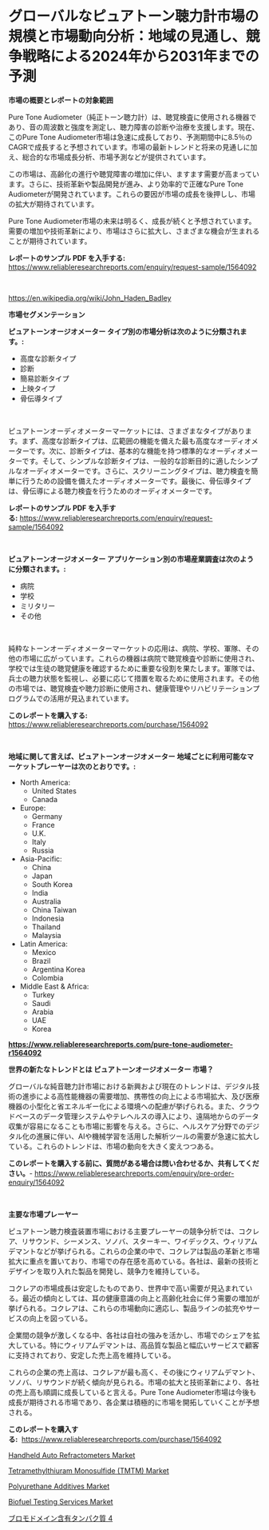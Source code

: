 <p><h1>グローバルなピュアトーン聴力計市場の規模と市場動向分析：地域の見通し、競争戦略による2024年から2031年までの予測</h1></p><p><strong>市場の概要とレポートの対象範囲</strong></p>
<p><p>Pure Tone Audiometer（純正トーン聴力計）は、聴覚検査に使用される機器であり、音の周波数と強度を測定し、聴力障害の診断や治療を支援します。現在、このPure Tone Audiometer市場は急速に成長しており、予測期間中に8.5％のCAGRで成長すると予想されています。市場の最新トレンドと将来の見通しに加え、総合的な市場成長分析、市場予測などが提供されています。</p><p>この市場は、高齢化の進行や聴覚障害の増加に伴い、ますます需要が高まっています。さらに、技術革新や製品開発が進み、より効率的で正確なPure Tone Audiometerが開発されています。これらの要因が市場の成長を後押しし、市場の拡大が期待されています。</p><p>Pure Tone Audiometer市場の未来は明るく、成長が続くと予想されています。需要の増加や技術革新により、市場はさらに拡大し、さまざまな機会が生まれることが期待されています。</p></p>
<p><strong>レポートのサンプル PDF を入手する:</strong> <a href="https://www.reliableresearchreports.com/enquiry/request-sample/1564092">https://www.reliableresearchreports.com/enquiry/request-sample/1564092</a></p>
<p>&nbsp;</p>
<p><a href="https://en.wikipedia.org/wiki/John_Haden_Badley">https://en.wikipedia.org/wiki/John_Haden_Badley</a></p>
<p><strong>市場セグメンテーション</strong></p>
<p><strong>ピュアトーンオージオメーター タイプ別の市場分析は次のように分類されます。:</strong></p>
<p><ul><li>高度な診断タイプ</li><li>診断</li><li>簡易診断タイプ</li><li>上映タイプ</li><li>骨伝導タイプ</li></ul></p>
<p>&nbsp;</p>
<p><p>ピュアトーンオーディオメーターマーケットには、さまざまなタイプがあります。まず、高度な診断タイプは、広範囲の機能を備えた最も高度なオーディオメーターです。次に、診断タイプは、基本的な機能を持つ標準的なオーディオメーターです。そして、シンプルな診断タイプは、一般的な診断目的に適したシンプルなオーディオメーターです。さらに、スクリーニングタイプは、聴力検査を簡単に行うための設備を備えたオーディオメーターです。最後に、骨伝導タイプは、骨伝導による聴力検査を行うためのオーディオメーターです。</p></p>
<p><strong>レポートのサンプル PDF を入手する:</strong>&nbsp;<a href="https://www.reliableresearchreports.com/enquiry/request-sample/1564092">https://www.reliableresearchreports.com/enquiry/request-sample/1564092</a></p>
<p>&nbsp;</p>
<p><strong> ピュアトーンオージオメーター アプリケーション別の市場産業調査は次のように分類されます。:</strong></p>
<p><ul><li>病院</li><li>学校</li><li>ミリタリー</li><li>その他</li></ul></p>
<p>&nbsp;</p>
<p><p>純粋なトーンオーディオメーターマーケットの応用は、病院、学校、軍隊、その他の市場に広がっています。これらの機器は病院で聴覚検査や診断に使用され、学校では生徒の聴覚健康を確認するために重要な役割を果たします。軍隊では、兵士の聴力状態を監視し、必要に応じて措置を取るために使用されます。その他の市場では、聴覚検査や聴力診断に使用され、健康管理やリハビリテーションプログラムでの活用が見込まれています。</p></p>
<p><strong>このレポートを購入する:</strong>&nbsp; <a href="https://www.reliableresearchreports.com/purchase/1564092">https://www.reliableresearchreports.com/purchase/1564092</a></p>
<p>&nbsp;</p>
<p><strong>地域に関して言えば、ピュアトーンオージオメーター 地域ごとに利用可能なマーケットプレーヤーは次のとおりです。:</strong></p>
<p><ul>
    <li>
        North America:
        <ul>
            <li>United States</li>
            <li>Canada</li>
        </ul>
    </li>
    <li>
        Europe:
        <ul>
            <li>Germany</li>
            <li>France</li>
            <li>U.K.</li>
            <li>Italy</li>
            <li>Russia</li>
        </ul>
    </li>
    <li>
        Asia-Pacific:
        <ul>
            <li>China</li>
            <li>Japan</li>
            <li>South Korea</li>
            <li>India</li>
            <li>Australia</li>
            <li>China Taiwan</li>
            <li>Indonesia</li>
            <li>Thailand</li>
            <li>Malaysia</li>
        </ul>
    </li>
    <li>
        Latin America:
        <ul>
            <li>Mexico</li>
            <li>Brazil</li>
            <li>Argentina Korea</li>
            <li>Colombia</li>
        </ul>
    </li>
    <li>
        Middle East & Africa:
        <ul>
            <li>Turkey</li>
            <li>Saudi</li>
            <li>Arabia</li>
            <li>UAE</li>
            <li>Korea</li>
        </ul>
    </li>
    </ul></p>
<p><strong><a href="https://www.reliableresearchreports.com/pure-tone-audiometer-r1564092">https://www.reliableresearchreports.com/pure-tone-audiometer-r1564092</a></strong>&nbsp;</p>
<p><strong>世界の新たなトレンドとは ピュアトーンオージオメーター 市場？</strong></p>
<p><p>グローバルな純音聴力計市場における新興および現在のトレンドは、デジタル技術の進歩による高性能機器の需要増加、携帯性の向上による市場拡大、及び医療機器の小型化と省エネルギー化による環境への配慮が挙げられる。また、クラウドベースのデータ管理システムやテレヘルスの導入により、遠隔地からのデータ収集が容易になることも市場に影響を与える。さらに、ヘルスケア分野でのデジタル化の進展に伴い、AIや機械学習を活用した解析ツールの需要が急速に拡大している。これらのトレンドは、市場の動向を大きく変えつつある。</p></p>
<p><strong>このレポートを購入する前に、質問がある場合は問い合わせるか、共有してください。</strong>- <a href="https://www.reliableresearchreports.com/enquiry/pre-order-enquiry/1564092">https://www.reliableresearchreports.com/enquiry/pre-order-enquiry/1564092</a></p>
<p>&nbsp;</p>
<p><strong>主要な市場プレーヤー</strong></p>
<p><p>ピュアトーン聴力検査装置市場における主要プレーヤーの競争分析では、コクレア、リサウンド、シーメンス、ソノバ、スターキー、ワイデックス、ウィリアムデマントなどが挙げられる。これらの企業の中で、コクレアは製品の革新と市場拡大に重点を置いており、市場での存在感を高めている。各社は、最新の技術とデザインを取り入れた製品を開発し、競争力を維持している。</p><p>コクレアの市場成長は安定したものであり、世界中で高い需要が見込まれている。最近の傾向としては、耳の健康意識の向上と高齢化社会に伴う需要の増加が挙げられる。コクレアは、これらの市場動向に適応し、製品ラインの拡充やサービスの向上を図っている。</p><p>企業間の競争が激しくなる中、各社は自社の強みを活かし、市場でのシェアを拡大している。特にウィリアムデマントは、高品質な製品と幅広いサービスで顧客に支持されており、安定した売上高を維持している。</p><p>これらの企業の売上高は、コクレアが最も高く、その後にウィリアムデマント、ソノバ、リサウンドが続く傾向が見られる。市場の拡大と技術革新により、各社の売上高も順調に成長していると言える。Pure Tone Audiometer市場は今後も成長が期待される市場であり、各企業は積極的に市場を開拓していくことが予想される。</p></p>
<p><strong>このレポートを購入する:</strong>&nbsp;&nbsp;<a href="https://www.reliableresearchreports.com/purchase/1564092">https://www.reliableresearchreports.com/purchase/1564092</a></p>
<p><p><a href="https://github.com/gdfhhhj/Market-Research-Report-List-5/blob/main/handheld-auto-refractometers-market.md">Handheld Auto Refractometers Market</a></p><p><a href="https://github.com/RichRobinson5/Market-Research-Report-List-6/blob/main/tetramethylthiuram-monosulfide-tmtm-market.md">Tetramethylthiuram Monosulfide (TMTM) Market</a></p><p><a href="https://medium.com/@jeancoleman732/global-polyurethane-additives-market-focus-on-product-type-catalysts-surfactants-fillers-end-3268224c5f2b">Polyurethane Additives Market</a></p><p><a href="https://medium.com/@haangelat16/biofuel-testing-services-market-outlook-complete-industry-analysis-2024-to-2031-3dbe117989b1">Biofuel Testing Services Market</a></p><p><a href="https://github.com/RandallRunte2023/Market-Research-Report-List-2/blob/main/14975046293.md">ブロモドメイン含有タンパク質 4</a></p></p>